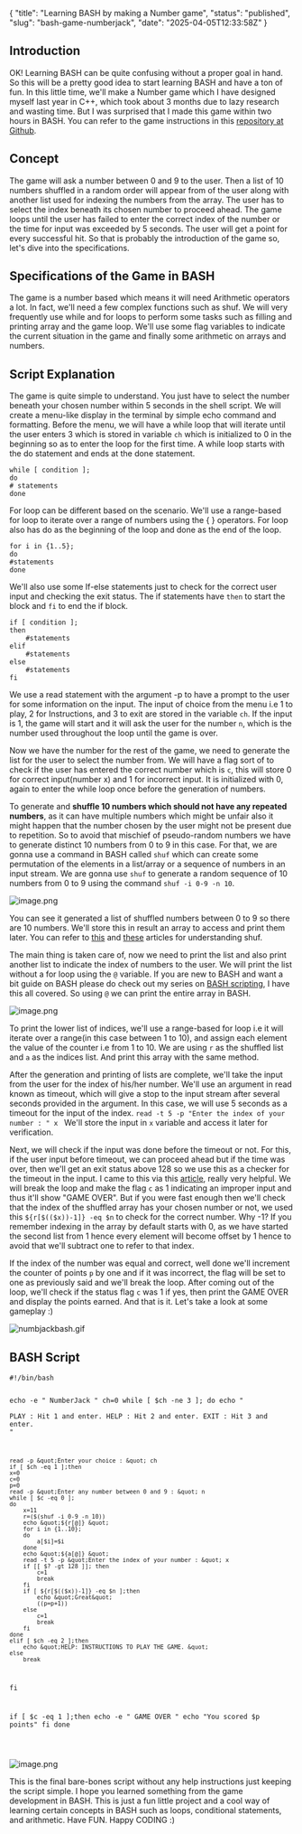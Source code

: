 {
  "title": "Learning BASH by making a Number game",
  "status": "published",
  "slug": "bash-game-numberjack",
  "date": "2025-04-05T12:33:58Z"
}

<h2>Introduction</h2>
<p>OK! Learning BASH can be quite confusing without a proper goal in hand. So this will be a pretty good idea to start learning BASH and have a ton of fun. In this little time, we'll make a Number game which I have designed myself last year in C++, which took about 3 months due to lazy research and wasting time. But I was surprised that I made this game within two hours in BASH. You can refer to the game instructions in this  <a href="https://github.com/Mr-Destructive/NumberJack">repository at Github</a>.</p>
<h2>Concept</h2>
<p>The game will ask a number between 0 and 9 to the user. Then a list of 10 numbers shuffled in a random order will appear from of the user along with another list used for indexing the numbers from the array. The user has to select the index beneath its chosen number to proceed ahead. The game loops until the user has failed to enter the correct index of the number or the time for input was exceeded by 5 seconds. The user will get a point for every successful hit. So that is probably the introduction of the game so, let's dive into the specifications.</p>
<h2>Specifications of the Game in BASH</h2>
<p>The game is a number based which means it will need Arithmetic operators a lot. In fact, we'll need a few complex functions such as shuf. We will very frequently use while and for loops to perform some tasks such as filling and printing array and the game loop. We'll use some flag variables to indicate the current situation in the game and finally some arithmetic on arrays and numbers.</p>
<h2>Script Explanation</h2>
<p>The game is quite simple to understand. You just have to select the number beneath your chosen number within 5 seconds in the shell script. We will create a menu-like display in the terminal by simple echo command and formatting. Before the menu, we will have a while loop that will iterate until the user enters 3 which is stored in variable <code>ch</code> which is initialized to 0 in the beginning so as to enter the loop for the first time. A while loop starts with the do statement and ends at the done statement.</p>
<pre><code class="language-bash">while [ condition ];
do 
# statements
done
</code></pre>
<p>For loop can be different based on the scenario. We'll use a range-based for loop to iterate over a range of numbers using the { } operators. For loop also has do as the beginning of the loop and done as the end of the loop.</p>
<pre><code class="language-bash">for i in {1..5};
do 
#statements
done
</code></pre>
<p>We'll also use some If-else statements just to check for the correct user input and checking the exit status. The if statements have <code>then</code> to start the block and <code>fi</code> to end the if block.</p>
<pre><code class="language-bash">if [ condition ];
then
    #statements
elif
    #statements
else
    #statements
fi
</code></pre>
<p>We use a read statement with the argument -p to have a prompt to the user for some information on the input. The input of choice from the menu i.e 1 to play, 2 for Instructions, and 3 to exit are stored in the variable <code>ch</code>. If the input is 1, the game will start and it will ask the user for the number <code>n</code>, which is the number used throughout the loop until the game is over.</p>
<p>Now we have the number for the rest of the game, we need to generate the list for the user to select the number from. We will have a flag sort of to check if the user has entered the correct number which is <code>c</code>, this will store 0 for correct input(number x) and 1 for incorrect input. It is initialized with 0, again to enter the while loop once before the generation of numbers.</p>
<p>To generate and <strong>shuffle 10 numbers which should not have any repeated numbers</strong>, as it can have multiple numbers which might be unfair also it might happen that the number chosen by the user might not be present due to repetition. So to avoid that mischief of pseudo-random numbers we have to generate distinct 10 numbers from 0 to 9 in this case. For that, we are gonna use a command in BASH called <code>shuf</code> which can create some permutation of the elements in a list/array or a sequence of numbers in an input stream. We are gonna use <code>shuf</code> to generate a random sequence of 10 numbers from 0 to 9 using the command <code>shuf -i 0-9 -n 10</code>.</p>
<p><img src="https://cdn.hashnode.com/res/hashnode/image/upload/v1625748675622/1Li6h3_vX.png" alt="image.png"></p>
<p>You can see it generated a list of shuffled numbers between 0 to 9 so there are 10 numbers. We'll store this in result an array to access and print them later. You can refer to  <a href="https://www.geeksforgeeks.org/shuf-command-in-linux-with-examples/">this</a>  and  <a href="https://www.howtoforge.com/linux-shuf-command/">these</a>  articles for understanding shuf.</p>
<p>The main thing is taken care of, now we need to print the list and also print another list to indicate the index of numbers to the user. We will print the list without a for loop using the <code>@</code> variable. If you are new to BASH and want a bit guide on BASH please do check out my series on  <a href="https://techstructiveblog.hashnode.dev/series/bash-scripting">BASH scripting</a>, I have this all covered. So using <code>@</code> we can print the entire array in BASH.</p>
<p><img src="https://cdn.hashnode.com/res/hashnode/image/upload/v1625749273007/hf_y4Fm53.png" alt="image.png"></p>
<p>To print the lower list of indices, we'll use a range-based for loop i.e it will iterate over a range(in this case between 1 to 10), and assign each element the value of the counter i.e from 1 to 10. We are using <code>r</code> as the shuffled list and <code>a</code> as the indices list. And print this array with the same method.</p>
<p>After the generation and printing of lists are complete, we'll take the input from the user for the index of his/her number. We'll use an argument in read known as timeout, which will give a stop to the input stream after several seconds provided in the argument. In this case, we will use 5 seconds as a timeout for the input of the index. <code>read -t 5 -p &quot;Enter the index of your number : &quot; x </code>
We'll store the input in <code>x</code> variable and access it later for verification.</p>
<p>Next, we will check if the input was done before the timeout or not. For this, if the user input before timeout, we can proceed ahead but if the time was over, then we'll get an exit status above 128 so we use this as a checker for the timeout in the input. I came to this via this  <a href="https://www.linux.org/threads/exit-script-by-timeout-if-delay-of-read-input-in-command-line.15905/">article</a>, really very helpful. We will break the loop and make the flag <code>c</code> as 1 indicating an improper input and thus it'll show &quot;GAME OVER&quot;. But if you were fast enough then we'll check that the index of the shuffled array has your chosen number or not, we used this <code>${r[$(($x))-1]} -eq $n</code> to check for the correct number. Why -1? If you remember indexing in the array by default starts with 0, as we have started the second list from 1 hence every element will become offset by 1 hence to avoid that we'll subtract one to refer to that index.</p>
<p>If the index of the number was equal and correct, well done we'll increment the counter of points <code>p</code> by one and if it was incorrect, the flag will be set to one as previously said and we'll break the loop. After coming out of the loop, we'll check if the status flag <code>c</code> was 1 if yes, then print the GAME OVER and display the points earned. And that is it. Let's take a look at some gameplay :)</p>
<p><img src="https://cdn.hashnode.com/res/hashnode/image/upload/v1625753634816/CCUD8OD_K.gif" alt="numbjackbash.gif"></p>
<h2>BASH Script</h2>
<pre><code class="language-bash">#!/bin/bash

echo -e &quot;
 NumberJack 
&quot;
ch=0
while [ $ch -ne 3 ];
do
	echo  &quot;  
		 PLAY : Hit 1 and enter.
		 HELP : Hit 2 and enter.
		 EXIT : Hit 3 and enter.
		 &quot;

	read -p &quot;Enter your choice : &quot; ch
	if [ $ch -eq 1 ];then
	x=0
	c=0
	p=0
	read -p &quot;Enter any number between 0 and 9 : &quot; n
	while [ $c -eq 0 ];
	do
		x=11
		r=($(shuf -i 0-9 -n 10))
		echo &quot;${r[@]} &quot;
		for i in {1..10};
		do
			a[$i]=$i	
		done
		echo &quot;${a[@]} &quot;
		read -t 5 -p &quot;Enter the index of your number : &quot; x
		if [[ $? -gt 128 ]]; then 
			c=1
			break
		fi
		if [ ${r[$(($x))-1]} -eq $n ];then
			echo &quot;Great&quot;
			((p=p+1))
		else
			c=1
			break
		fi
	done
	elif [ $ch -eq 2 ];then
		echo &quot;HELP: INSTRUCTIONS TO PLAY THE GAME. &quot;
	else
		break
fi

if [ $c -eq 1 ];then
			echo -e &quot;
GAME OVER
&quot;
			echo &quot;You scored $p points&quot;
fi
		done

</code></pre>
<p><img src="https://cdn.hashnode.com/res/hashnode/image/upload/v1625753738352/qBDF1PFQG.png" alt="image.png"></p>
<p>This is the final bare-bones script without any help instructions just keeping the script simple. I hope you learned something from the game development in BASH. This is just a fun little project and a cool way of learning certain concepts in BASH such as loops, conditional statements, and arithmetic. Have FUN. Happy CODING :)</p>
